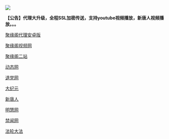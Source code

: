 
![](https://raw.githubusercontent.com/hao369/a/master/j.jpg)

**【公告】代理大升级，全程SSL加密传送，支持youtube视频播放，新唐人视频播放。。。**

 [聚缘阁代理安卓版](https://github.com/hao369/a/raw/master/j8.apk)

 [聚缘阁视频网](http://bvc1.b98g.ga/9.html)

[聚缘阁二站](http://bvc1.b98g.ga/j2)


 [动态网](http://bvc1.b98g.ga/)

[退党网](http://bvc1.b98g.ga/?id=8)

[大纪元](http://bvc1.b98g.ga/?id=7)

[新唐人](http://bvc1.b98g.ga/?id=5)

[明慧网](http://bvc1.b98g.ga/?id=3)

[禁闻网](http://bvc1.b98g.ga/?id=16)

[法轮大法](http://bvc1.b98g.ga/?id=15)


